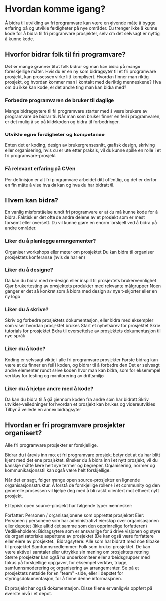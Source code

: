 # Hvordan komme igang?
Å bidra til utvikling av fri programvare kan være en givende måte å bygge erfaring på og utvikle ferdigheter på nye områder. Du trenger ikke å kunne kode for å bidra til fri programvare prosjekter, selv om det selvsagt er nyttig å kunne kode.

## Hvorfor bidrar folk til fri programvare? 
Det er mange grunner til at folk bidrar og man kan bidra på mange foreskjellige måter. Hvis du er en ny som bidragsyter til et fri programvare prosjekt, kan prosessen virke litt komplisert. Hvordan finner man riktig prosjekt, og hvordan kommer man i kontakt med de riktig menneskene? Hva om du ikke kan kode, er det andre ting man kan bidra med? 

### Forbedre programvaren de bruker til daglige 
Mange bidragsytere til fri programvare starter med å være brukere av programvare de bidrar til. Når man som bruker finner en feil i programvaren, er det mulig å se på kildekoden og bidra til forbedringer. 

### Utvikle egne ferdigheter og kompetanse
Enten det er koding, design av brukergrensesnitt, grafisk design, skriving eller organisering, hvis du er ute etter praksis, vil du kunne spille en rolle i et fri programvare-prosjekt.

### Få relevant erfaring på CVen   
Per definisjon er alt fri programvare arbeidet ditt offentlig, og det er derfor en fin måte å vise hva du kan og hva du har bidratt til.  

## Hvem kan bidra?
En vanlig misforståelse rundt fri programvare er at du må kunne kode for å bidra. Faktisk er det ofte de andre delene av et prosjekt som er mest forsømt eller oversett. Du vil kunne gjøre en enorm forskjell ved å bidra på andre områder.

### Liker du å planlegge arrangementer?
Organiser workshops eller møter om prosjektet
Du kan bidra til organiser prosjektets konferanse (hvis de har en)

### Liker du å designe?
Da kan du bidra med re-design eller inspill til prosjektets brukervennlighet
Gjør brukertesting av prosjektets produkter med relevante målgrupper
Noen ganger er det så konkret som å bidra med design av nye t-skjorter eller en ny logo

### Liker du å skrive?
Skriv og forbedre prosjektets dokumentasjon, eller bidra med eksempler som viser hvordan prosjektet brukes
Start et nyhetsbrev for prosjektet
Skriv tutorials for prosjektet
Bidra til oversettelse av prosjektets dokumentasjon til nye språk

### Liker du å kode?
Koding er selvsagt viktig i alle fri programvare prosjekter
Første bidrag kan være at du finner en feil i koden, og bidrar til å forbedre den
Det er selvsagt andre elementer rundt selve koden hvor man kan bidra, som for eksemmpel verktøy for testing og monitorering av driftsmiljø

### Liker du å hjelpe andre med å kode?
Da kan du bidra til å gå gjennom koden fra andre som har bidratt
Skriv utvikler-veiledninger for hvordan et prosjekt kan brukes og videreutvikles
Tilbyr å veilede en annen bidragsyter

## Hvordan er fri programvare prosjekter organisert?
Alle fri programvare prosjekter er forskjellige.

Bidrar du i årevis inn mot et fri programvare prosjekt betyr det at du har blitt kjent med det ene prosjektet. Ønsker du å bidra inn i et nytt prosjekt, vil du kanskje måtte lære helt nye termer og begreper. Organisering, normer og kommunikasjonsstil kan også være helt forskjellige.

Når det er sagt, følger mange open source-prosjekter en lignende organisasjonsstruktur. Å forstå de forskjellige rollene i et community og den generelle prosessen vil hjelpe deg med å bli raskt orientert mot ethvert nytt prosjekt.

Et typisk open source-prosjekt har følgende typer mennesker:

Forfatter: Personen / organisasjonene som opprettet prosjektet
Eier: Personen / personene som har administrativt eierskap over organisasjonen eller depotet (ikke alltid det samme som den opprinnelige forfatteren)
Vedlikeholdere: Bidragsytere som er ansvarlige for å drive visjonen og styre de organisatoriske aspektene av prosjektet (De kan også være forfattere eller eiere av prosjektet.)
Bidragsytere: Alle som har bidratt med noe tilbake til prosjektet
Samfunnsmedlemmer: Folk som bruker prosjektet. De kan være aktive i samtaler eller uttrykke sin mening om prosjektets retning
Større prosjekter kan også ha underkomiteer eller arbeidsgrupper med fokus på forskjellige oppgaver, for eksempel verktøy, triage, samfunnsmoderering og organisering av arrangementer. Se på et prosjektets nettside for en "team" -side, eller i depotet for styringsdokumentasjon, for å finne denne informasjonen.

Et prosjekt har også dokumentasjon. Disse filene er vanligvis oppført på øverste nivå i et depot.

